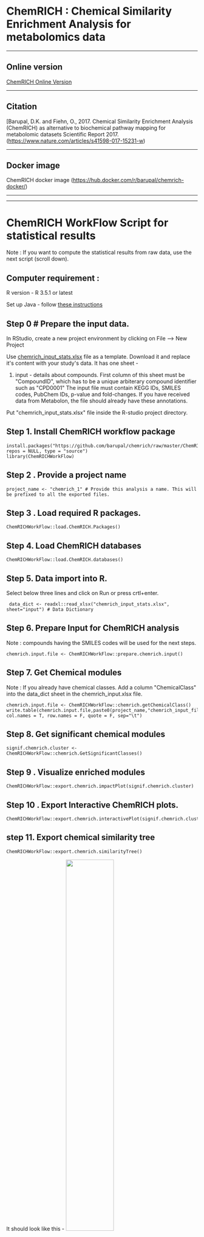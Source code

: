 # ChemRICH : Chemical Similarity Enrichment Analysis for metabolomics data

***
## Online version 
 [ChemRICH Online Version](http://chemrich.fiehnlab.ucdavis.edu)

***

## Citation

[Barupal, D.K. and Fiehn, O., 2017. Chemical Similarity Enrichment Analysis (ChemRICH) as alternative to biochemical pathway mapping for metabolomic datasets Scientific Report 2017. (https://www.nature.com/articles/s41598-017-15231-w)

***

## Docker image 

ChemRICH docker image (https://hub.docker.com/r/barupal/chemrich-docker/)

***


***

# ChemRICH WorkFlow Script for statistical results
Note : If you want to compute the statistical results from raw data, use the next script (scroll down). 

## Computer requirement :

R version - R 3.5.1 or latest

Set up Java - follow [these instructions](https://stackoverflow.com/questions/6492361/problem-loading-rjava)

## Step 0 # Prepare the input data.

In RStudio, create a new project environment by clicking on File --> New Project

  Use [chemrich_input_stats.xlsx](https://github.com/barupal/chemrich/blob/master/chemrich_input_stats.xlsx?raw=true) file as a template. Download it and replace it's content with your study's data.
  It has one sheet -

  1) input - details about compounds. First column of this sheet must be "CompoundID", which has to be a unique arbiterary compound identifier such as "CPD0001"
The input file must contain KEGG IDs, SMILES codes, PubChem IDs, p-value and fold-changes. If you have received data from Metabolon, the file should already have these annotations.

Put "chemrich_input_stats.xlsx" file inside the R-studio project directory. 

## Step 1. Install ChemRICH workflow package
```
install.packages("https://github.com/barupal/chemrich/raw/master/ChemRICHWorkFlow_0.1.0.tar.gz", repos = NULL, type = "source")
library(ChemRICHWorkFlow)
```
## Step 2 . Provide a project name
```
project_name <- "chemrich_1" # Provide this analysis a name. This will be prefixed to all the exported files.
```
## Step 3 . Load required R packages.
```
ChemRICHWorkFlow::load.ChemRICH.Packages()
```
## Step 4. Load ChemRICH databases
```
ChemRICHWorkFlow::load.ChemRICH.databases()
```
## Step 5. Data import into R. 
Select below three lines and click on Run or press crtl+enter.
```
 data_dict <- readxl::read_xlsx("chemrich_input_stats.xlsx", sheet="input") # Data Dictionary
```

## Step 6. Prepare Input for ChemRICH analysis
Note : compounds having the SMILES codes will be used for the next steps.
```
chemrich.input.file <- ChemRICHWorkFlow::prepare.chemrich.input()
```
## Step 7. Get Chemical modules
Note : If you already have chemical classes. Add a column "ChemicalClass" into the data_dict sheet in the chemrich_input.xlsx file.
```
chemrich.input.file <- ChemRICHWorkFlow::chemrich.getChemicalClass()
write.table(chemrich.input.file,paste0(project_name,"chemrich_input_file_with_clases.txt"), col.names = T, row.names = F, quote = F, sep="\t")
```
## Step 8. Get significant chemical modules
```
signif.chemrich.cluster <- ChemRICHWorkFlow::chemrich.GetSignificantClasses()
```
## Step 9 . Visualize enriched modules
```
ChemRICHWorkFlow::export.chemrich.impactPlot(signif.chemrich.cluster)
```
## Step 10 . Export Interactive ChemRICH plots.
```
ChemRICHWorkFlow::export.chemrich.interactivePlot(signif.chemrich.cluster)
```
## step 11. Export chemical similarity tree
```
ChemRICHWorkFlow::export.chemrich.similarityTree()
```
It should look like this - 
<img src="https://raw.githubusercontent.com/barupal/chemrich/master/chemrich_tree.png" width="50%">

## Step 12. Export Results Tables.
```
ChemRICHWorkFlow::export.chemrich.tables(signif.chemrich.cluster)
```
See [ChemRICH_results.xlsx](https://github.com/barupal/chemrich/raw/master/ChemRICH_results.xlsx) file for expected results.

***

# ChemRICH Workflow Script to start with raw data. 

## Computer requirement :

R version - R 3.5.1 or latest

Set up Java - follow [these instructions](https://stackoverflow.com/questions/6492361/problem-loading-rjava)


## Step 0 # Prepare the input data.

In RStudio, create a new project environment by clicking on File --> New Project

  Use [chemrich_input.xlsx](https://github.com/barupal/chemrich/blob/master/chemrich_input.xlsx?raw=true) file as a template. Download it and replace it's content with your study's data.
  It has three sheets -

  1) data_dict - details about compounds. First column of this sheet must be "CompoundID"
The data dictionary file must contain KEGG IDs, SMILES codes and chemical class or pathway annotation. If you have received data from Metabolon, the file   should already have these annotations.

 2) sample_metadata - details about samples. First column of this must be "Sample_ID"

 3) data_matrix - metabolite numerical data. First column must be "CompoundID" and rest should be eash sample denoted by it's "Sample_ID"
 
 Put "chemrich_input.xlsx" file inside the R-studio project directory. 

## Step 1. Install ChemRICH workflow package
```
install.packages("https://github.com/barupal/chemrich/raw/master/ChemRICHWorkFlow_0.1.0.tar.gz", repos = NULL, type = "source")
library(ChemRICHWorkFlow)
```

## Step 2 . Provide a project name
```
project_name <- "chemrich_1" # Provide this analysis a name. This will be prefixed to all the exported files.
```
## Step 3 . Load required R packages.
```
ChemRICHWorkFlow::load.ChemRICH.Packages()
```
## Step 4. Load ChemRICH databases
```
ChemRICHWorkFlow::load.ChemRICH.databases()
```
## Step 5. Data import into R. 
Select below three lines and click on Run or press crtl+enter.
```
  data_dict <- readxl::read_xlsx("chemrich_input.xlsx", sheet="data_dict") # Data Dictionary
  sample_metadata <- readxl::read_xlsx("chemrich_input.xlsx", sheet="sample_metadata") # Sample metadata
  data_matrix <- readxl::read_xlsx("chemrich_input.xlsx", sheet="data_matrix") # Data matrix
```
## Step 6. Inspect sample_metadata columns.
```
colnames(sample_metadata)

grouping_variable <- "TISSUE TYPE"

table(sample_metadata[grouping_variable])

```

### Get compound count by a metabolite category variable.

```
colnames(data_dict) # First check what variable names you have in the data dictionary
table(data_dict["SUPER PATHWAY"]) # metabolite count by super pathway
table(data_dict["SUB PATHWAY"]) # metabolite count by sub pathway
table(data_dict["PLATFORM"]) # metabolite count by analytical plateform 
```
## Step 7. Find significant metabolites
If you already have p-value and effect size (fold change or beta coefficient) for your analysis, skip this.
Provide your results in the data_dict sheet in the chemrich_input.xlsx file. Add two columns - pvalue and fc. FC means fold-change.
Negative beta values need to be converted to below 1 eg  -2 will become 0.50.
```
metsig.df <- ChemRICHWorkFlow::getSignifMetabolites(grouping_variable)
write.table(metsig.df,paste0(project_name,"_significant_metabolites.txt"), col.names = T, row.names = F, quote = F, sep="\t")
```
## Step 8. Prepare Input for ChemRICH analysis
Note : compounds having the SMILES codes will be used for the next steps.
```
chemrich.input.file <- ChemRICHWorkFlow::prepare.chemrich.input()
```
## Step 9. Get Chemical modules
Note : If you already have chemical classes. Add a column "ChemicalClass" into the data_dict sheet in the chemrich_input.xlsx file.
```
chemrich.input.file <- ChemRICHWorkFlow::chemrich.getChemicalClass()
write.table(chemrich.input.file,paste0(project_name,"chemrich_input_file_with_clases.txt"), col.names = T, row.names = F, quote = F, sep="\t")
```
## Step 10. Get significant chemical modules
```
signif.chemrich.cluster <- ChemRICHWorkFlow::chemrich.GetSignificantClasses()
```
## Step 11 . Visualize enriched modules
```
ChemRICHWorkFlow::export.chemrich.impactPlot(signif.chemrich.cluster)
```
It should look like this -
<img src="https://github.com/barupal/chemrich/raw/master/chemrich_1_chemrich_impact_plot.png" width="50%">
## Step 12 . Export Interactive ChemRICH plots.
```
ChemRICHWorkFlow::export.chemrich.interactivePlot(signif.chemrich.cluster)
```
## step 13 . Export chemical similarity tree
```
ChemRICHWorkFlow::export.chemrich.similarityTree()
```
It should look like this - 
<img src="https://raw.githubusercontent.com/barupal/chemrich/master/chemrich_tree.png" width="50%">

## Step 14 . Export Results Tables.
```
ChemRICHWorkFlow::export.chemrich.tables(signif.chemrich.cluster)
```
See [ChemRICH_results.xlsx](https://github.com/barupal/chemrich/raw/master/ChemRICH_results.xlsx) file for expected results. 

## Step 15. Visualize correlation, KEGG and Chemical Similarity Links within each module
```
ChemRICHWorkFlow::chemrich.getIntegratedNetwork(moduleName,compoundLabel)
```
for example -
```
ChemRICHWorkFlow::chemrich.getIntegratedNetwork("Adenine Nucleotides", "BIOCHEMICAL NAME")
```
## Step 16. Generate Box and whisker plots
```
ChemRICHWorkFlow::chemrich.generateBWplots(moduleName,compoundLabel)
```
for example 
```
ChemRICHWorkFlow::chemrich.generateBWplots("Adenine Nucleotides", "BIOCHEMICAL NAME")
```
## THE END

***

# ChemRICH Class Enrichment Analysis for user-provided classes
If you do not have SMILES code or InChiKeys for some compounds in your dataset but you do have the class information, you can use this small workflow to perform the ChemRich analysis for your study. 
## Computer requirement :
R version - R 3.5.1 or latest

Set up Java - follow [these instructions](https://stackoverflow.com/questions/6492361/problem-loading-rjava)

## Step 0 Prepare the input data.

In RStudio, create a new project environment by clicking on File --> New Project

  Use [chemrich_class_template.xlsx](https://github.com/barupal/chemrich/blob/master/chemrich_class_template.xlsx?raw=true) file as a template. Download it and replace it's content with your study's data.
  
 Put "chemrich_class_template.xlsx" file inside the R-studio project directory. 

## Step 1. Install ChemRICH workflow package
```
install.packages("https://github.com/barupal/chemrich/raw/master/ChemRICHWorkFlow_0.1.0.tar.gz", repos = NULL, type = "source")
library(ChemRICHWorkFlow)
```

## Step 2 . Provide a project name
```
project_name <- "demo_" # Provide this analysis a name. This will be prefixed to all the exported files.
```
## Step 3 . Load required R packages.
```
ChemRICHWorkFlow::load.ChemRICH.Packages()
```

## Step 4. Compute the ChemRICH Enrichment Analysis
```
ChemRICHWorkFlow::runChemRICHClass("chemrich_class_template.xlsx",project_name)
```

Results should have been exported. 

## THE END


***

# ChemRICH Workflow Script for the analysis of statistical results from multiple conditions

## Computer requirement :
R version - R 3.5.1 or latest

Set up Java - follow [these instructions](https://stackoverflow.com/questions/6492361/problem-loading-rjava)

## Step 0 Prepare the data

In RStudio, create a new project environment by clicking on File --> New Project

  Use [chemrich_multi_input.xlsx](https://github.com/barupal/chemrich/blob/master/chemrich_multi_input.xlsx?raw=true) file as a template. Download it and replace it's content with your study's data.
  It has one sheet-

  1) data_dict - details about compounds. Provide pvalue and foldchange columns for each statistical comparison. 

 Put "chemrich_multi_input.xlsx" file inside the R-studio project directory.

## Step 1. Install ChemRICH workflow package
```
install.packages("https://github.com/barupal/chemrich/raw/master/ChemRICHWorkFlow_0.1.0.tar.gz", repos = NULL, type = "source")
library(ChemRICHWorkFlow)
```

## Step 2 . Load required R packages.
```
ChemRICHWorkFlow::load.ChemRICH.Packages()
```
## Step 3. Load ChemRICH databases
```
ChemRICHWorkFlow::load.ChemRICH.databases()
```

## Step 4. Set global variables 
```
project_name <- "chemrich_multi_1" # Provide this analysis a name. This will be prefixed to all the exported files.
classVariable <- "Class"
inputfile <- "chemrich_multi_input.xlsx"

```
## Step 5. Compute the ChemRICH Multiple Analysis
```
ChemRICHWorkFlow::chemrih_multi_group(inputfile)
```

## ChemRICH plots and excel sheets have been exported, check the project directory. 

***
# Use OpenCPU version of ChemRICH, if you want to run the ChemRICH web-gui locally. 
Make sure you have latest JAVA (JDK and JRE both) installed on your computer. [Latest Java](http://www.oracle.com/technetwork/java/javase/downloads/index.html)

In R, run the following code.
```
if (!require("devtools"))
install.packages('devtools', repos="http://cran.rstudio.com/")
if (!require("opencpu"))
install.packages('opencpu', repos="http://cran.rstudio.com/")
if (!require("RCurl"))
install.packages('RCurl', repos="http://cran.rstudio.com/")
if (!require("pacman"))
install.packages('pacman', repos="http://cran.rstudio.com/")
library(devtools)
library(RCurl)
library(pacman)
source('https://bioconductor.org/biocLite.R')
pacman::p_load(grid,rcdk, RJSONIO,openxlsx, RCurl, rvg, magrittr, dynamicTreeCut,ape,ggplot2, ggrepel,ReporteRs, officer,phytools, plotrix, plotly, htmlwidgets,DT,extrafont,XLConnect)
install_github('barupal/chemrich')
library(ChemRICH)
library(opencpu)
opencpu::ocpu_start_server()
```
Then go to :
[ChemRICH Local Version](http://localhost:5656/ocpu/library/ChemRICH/www/)


